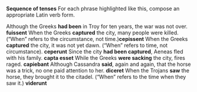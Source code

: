 **Sequence of tenses**
For each phrase highlighted like this, compose an appropriate Latin verb form.

Although the Greeks **had been** in Troy for ten years, the war was not over. **fuissent**
When the Greeks **captured** the city, many people were killed. (“When” refers to the circumstance, not time.)**cepissent**
When the Greeks **captured** the city, it was not yet dawn. (“When” refers to time, not circumstance). **ceperunt**
Since the city **had been captured**, Aeneas fled with his family. **capta esset**
While the Greeks **were sacking** the city, fires raged. **capiebant**
Although Cassandra **said**, again and again, that the horse was a trick, no one paid attention to her. **diceret**
When the Trojans **saw** the horse, they brought it to the citadel. (“When” refers to the time when they saw it.) **viderunt**
